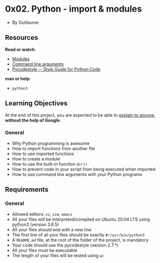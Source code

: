 0x02. Python - import & modules
===============================

-   By Guillaume

Resources
---------

**Read or watch**:

-   [Modules](https://alx-intranet.hbtn.io/rltoken/SY-cMfnwbHoPFaJ-D_LWig "Modules")
-   [Command line arguments](https://alx-intranet.hbtn.io/rltoken/5e3TphtJ6WSVkWsdd2eX_A "Command line arguments")
-   [Pycodestyle -- Style Guide for Python Code](https://alx-intranet.hbtn.io/rltoken/FlkAJ_kPXHC4Y65WrRvA4A "Pycodestyle -- Style Guide for Python Code")

**man or help**:

-   `python3`

Learning Objectives
-------------------

At the end of this project, you are expected to be able to [explain to anyone](https://alx-intranet.hbtn.io/rltoken/wwTE_cGg7Ug-Vp3IQ6tmXA "explain to anyone"), **without the help of Google**:

### General

-   Why Python programming is awesome
-   How to import functions from another file
-   How to use imported functions
-   How to create a module
-   How to use the built-in function `dir()`
-   How to prevent code in your script from being executed when imported
-   How to use command line arguments with your Python programs

Requirements
------------

### General

-   Allowed editors: `vi`, `vim`, `emacs`
-   All your files will be interpreted/compiled on Ubuntu 20.04 LTS using python3 (version 3.8.5)
-   All your files should end with a new line
-   The first line of all your files should be exactly `#!/usr/bin/python3`
-   A `README.md` file, at the root of the folder of the project, is mandatory
-   Your code should use the pycodestyle (version 2.7.*)
-   All your files must be executable
-   The length of your files will be tested using `wc`
